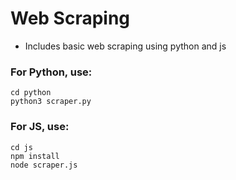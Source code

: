 # Web Scraping

- Includes basic web scraping using python and js

### For Python, use:

```shell
cd python
python3 scraper.py
```

### For JS, use:

```shell
cd js
npm install
node scraper.js
```
